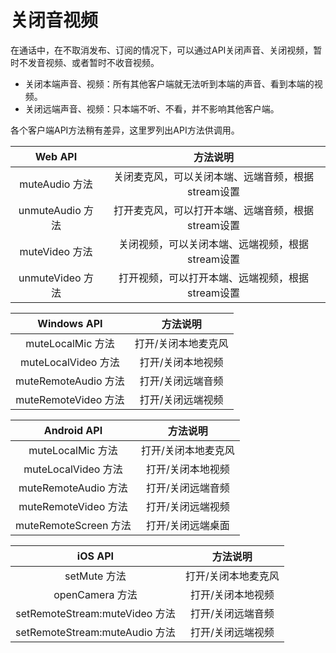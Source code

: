 # 关闭音视频

在通话中，在不取消发布、订阅的情况下，可以通过API关闭声音、关闭视频，暂时不发音视频、或者暂时不收音视频。

- 关闭本端声音、视频：所有其他客户端就无法听到本端的声音、看到本端的视频。
- 关闭远端声音、视频：只本端不听、不看，并不影响其他客户端。

各个客户端API方法稍有差异，这里罗列出API方法供调用。

Web API|方法说明
:-: | :-: 
muteAudio 方法	 | 关闭麦克风，可以关闭本端、远端音频，根据stream设置
unmuteAudio 方法	 | 打开麦克风，可以打开本端、远端音频，根据stream设置
muteVideo 方法	 | 关闭视频，可以关闭本端、远端视频，根据stream设置
unmuteVideo 方法	 | 打开视频，可以打开本端、远端视频，根据stream设置

Windows API|方法说明
:-: | :-: 
muteLocalMic 方法	 | 打开/关闭本地麦克风
muteLocalVideo 方法	 | 打开/关闭本地视频
muteRemoteAudio 方法	 | 打开/关闭远端音频
muteRemoteVideo 方法	 | 打开/关闭远端视频

Android API|方法说明
:-: | :-: 
muteLocalMic 方法	 | 打开/关闭本地麦克风
muteLocalVideo 方法	 | 打开/关闭本地视频
muteRemoteAudio 方法	 | 打开/关闭远端音频
muteRemoteVideo 方法	 | 打开/关闭远端视频
muteRemoteScreen 方法	 | 打开/关闭远端桌面

iOS API|方法说明
:-: | :-: 
setMute 方法	 | 打开/关闭本地麦克风
openCamera 方法	 | 打开/关闭本地视频
setRemoteStream:muteVideo 方法	 | 打开/关闭远端音频
setRemoteStream:muteAudio 方法	 | 打开/关闭远端视频
